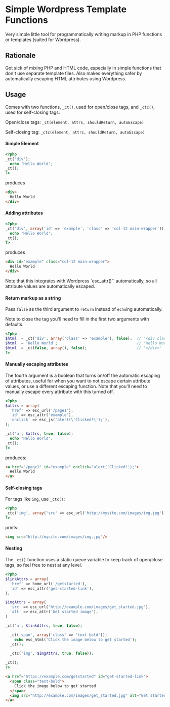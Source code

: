 # Simple Wordpress Template Functions
Very simple little tool for programmatically writing markup in PHP functions or templates (suited for Wordpress).

## Rationale

Got sick of mixing PHP and HTML code, especially in simple functions that don't use separate template files. Also makes everything safer by automatically escaping HTML attributes using Wordpress.

## Usage

Comes with two functions, `_ct()`, used for open/close tags, and `_ctc()`, used for self-closing tags.

Open/close tags: `_ct(element, attrs, shouldReturn, autoEscape)`

Self-closing tag: `_ctc(element, attrs, shouldReturn, autoEscape)`

#### Simple Element

```php
<?php
_ct('div');
  echo 'Hello World';
_ct();
?>
```
produces
```html
<div>
  Hello World
</div>
```

#### Adding attributes

```php
<?php
_ct('div', array('id' => 'example', 'class' => 'col-12 main-wrapper'));
  echo 'Hello World';
_ct();
?>
```
produces
```html
<div id="example" class="col-12 main-wrapper">
  Hello World
</div>
```
Note that this integrates with Wordpress `esc_attr()`` automatically, so all attribute values are automatically escaped.

#### Return markup as a string

Pass `false` as the third argument to `return` instead of `echo`ing automatically.

Note to close the tag you'll need to fill in the first two arguments with defaults.

```php
<?php
$html  = _ct('div', array('class' => 'example'), false);  // '<div class="example">'
$html .= 'Hello World';                                   // 'Hello World'
$html .= _ct(false, array(), false);                      // '</div>'
?>
```

#### Manually escaping attributes

The fourth argument is a boolean that turns on/off the automatic escaping of attributes, useful for when you want to not escape certain attribute values, or use a different escaping function. Note that you'll need to manually escape every attribute with this turned off.
```php
<?php
$attrs = array(
  'href' => esc_url('/page1'),
  'id' => esc_attr('example'),
  'onclick' => esc_js('alert(\'Clicked!\');'),
);

_ct('a', $attrs, true, false);
  echo 'Hello World';
_ct();
?>
```
produces:
```html
<a href="/page1" id="example" onclick="alert('Clicked!');">
  Hello World
</a>
```

#### Self-closing tags

For tags like `img`, use `_ctc()`:
```php
<?php
_ctc('img', array('src' => esc_url('http://mysite.com/images/img.jpg'), true, false));
?>
```
prints:
```html
<img src="http://mysite.com/images/img.jpg"/>
```

#### Nesting

The `_ct()` function uses a static queue variable to keep track of open/close tags, so feel free to nest at any level.

```php
<?php
$linkAttrs = array(
  'href' => home_url('/getstarted'),
  'id' => esc_attr('get-started-link'),
);

$imgAttrs = array(
  'src' => esc_url('http://example.com/images/get_started.jpg'),
  'alt' => esc_attr('Get started image'),
)

_ct('a', $linkAttrs, true, false);

  _ct('span', array('class' => 'text-bold'));
    echo esc_html('Click the image below to get started');
  _ct();

  _ctc('img', $imgAttrs, true, false));

_ct();
?>
```

```html
<a href="https://example.com/getstarted" id="get-started-link">
  <span class="text-bold">
    Click the image below to get started
  </span>
  <img src="http://example.com/images/get_started.jpg" alt="Get started image"/>
</a>
```
